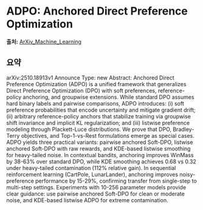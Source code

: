 # ADPO: Anchored Direct Preference Optimization

**출처:** [ArXiv_Machine_Learning](https://arxiv.org/abs/2510.18913)

## 요약
arXiv:2510.18913v1 Announce Type: new
Abstract: Anchored Direct Preference Optimization (ADPO) is a unified framework that generalizes Direct Preference Optimization (DPO) with soft preferences, reference-policy anchoring, and groupwise extensions. While standard DPO assumes hard binary labels and pairwise comparisons, ADPO introduces: (i) soft preference probabilities that encode uncertainty and mitigate gradient drift; (ii) arbitrary reference-policy anchors that stabilize training via groupwise shift invariance and implicit KL regularization; and (iii) listwise preference modeling through Plackett-Luce distributions. We prove that DPO, Bradley-Terry objectives, and Top-1-vs-Rest formulations emerge as special cases. ADPO yields three practical variants: pairwise anchored Soft-DPO, listwise anchored Soft-DPO with raw rewards, and KDE-based listwise smoothing for heavy-tailed noise. In contextual bandits, anchoring improves WinMass by 38-63% over standard DPO, while KDE smoothing achieves 0.68 vs 0.32 under heavy-tailed contamination (112% relative gain). In sequential reinforcement learning (CartPole, LunarLander), anchoring improves noisy-preference performance by 15-29%, confirming transfer from single-step to multi-step settings. Experiments with 10-256 parameter models provide clear guidance: use pairwise anchored Soft-DPO for clean or moderate noise, and KDE-based listwise ADPO for extreme contamination.
